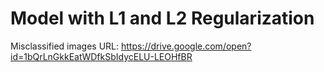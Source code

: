 # Model with L1 and L2 Regularization

Misclassified images URL: https://drive.google.com/open?id=1bQrLnGkkEatWDfkSbIdycELU-LEOHfBR
